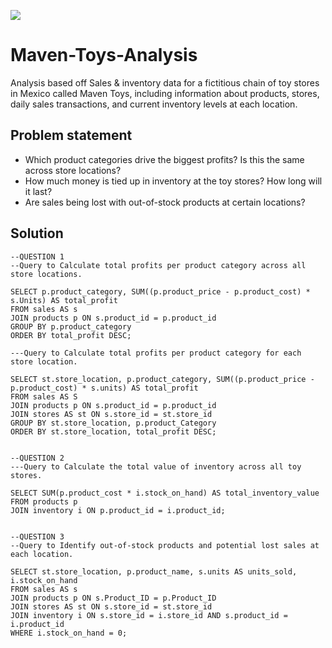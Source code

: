 ![](Mavon%20Toys.png)

# Maven-Toys-Analysis
 
Analysis based off Sales & inventory data for a fictitious chain of toy stores in Mexico called Maven Toys, including information about products, stores, daily sales transactions, and current inventory levels at each location.

## Problem statement
- Which product categories drive the biggest profits? Is this the same across store locations?
- How much money is tied up in inventory at the toy stores? How long will it last?
- Are sales being lost with out-of-stock products at certain locations?

## Solution

```
--QUESTION 1
--Query to Calculate total profits per product category across all store locations.

SELECT p.product_category, SUM((p.product_price - p.product_cost) * s.Units) AS total_profit
FROM sales AS s
JOIN products p ON s.product_id = p.product_id
GROUP BY p.product_category
ORDER BY total_profit DESC;

---Query to Calculate total profits per product category for each store location.

SELECT st.store_location, p.product_category, SUM((p.product_price - p.product_cost) * s.units) AS total_profit
FROM sales AS S
JOIN products p ON s.product_id = p.product_id
JOIN stores AS st ON s.store_id = st.store_id
GROUP BY st.store_location, p.product_Category
ORDER BY st.store_location, total_profit DESC;


--QUESTION 2
---Query to Calculate the total value of inventory across all toy stores.

SELECT SUM(p.product_cost * i.stock_on_hand) AS total_inventory_value
FROM products p
JOIN inventory i ON p.product_id = i.product_id;


--QUESTION 3
--Query to Identify out-of-stock products and potential lost sales at each location.

SELECT st.store_location, p.product_name, s.units AS units_sold, i.stock_on_hand
FROM sales AS s
JOIN products p ON s.Product_ID = p.Product_ID
JOIN stores AS st ON s.store_id = st.store_id
JOIN inventory i ON s.store_id = i.store_id AND s.product_id = i.product_id
WHERE i.stock_on_hand = 0;
```
